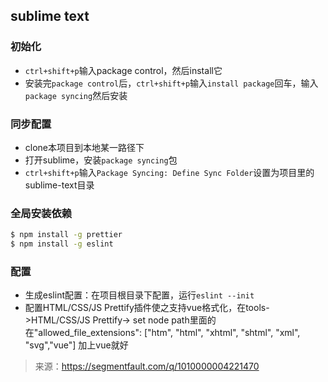 ## sublime text
### 初始化
* `ctrl+shift+p`输入package control，然后install它
* 安装完`package control`后，`ctrl+shift+p`输入`install package`回车，输入`package syncing`然后安装

### 同步配置

* clone本项目到本地某一路径下
* 打开sublime，安装`package syncing`包
* `ctrl+shift+p`输入`Package Syncing: Define Sync Folder`设置为项目里的sublime-text目录



### 全局安装依赖

```bash
$ npm install -g prettier
$ npm install -g eslint
```



### 配置

* 生成eslint配置：在项目根目录下配置，运行`eslint --init`
* 配置HTML/CSS/JS Prettify插件使之支持vue格式化，在tools->HTML/CSS/JS Prettify-> set node path里面的在"allowed_file_extensions": ["htm", "html", "xhtml", "shtml", "xml", "svg","vue"] 加上vue就好

> 来源：https://segmentfault.com/q/1010000004221470

